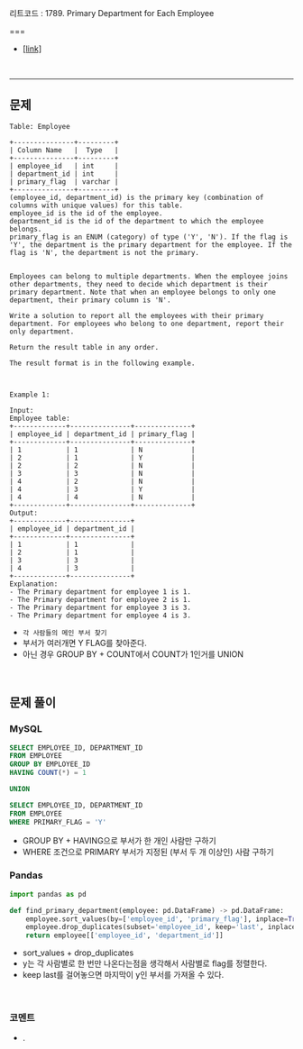 리트코드 : 1789. Primary Department for Each Employee

===

* [[link]](https://leetcode.com/problems/primary-department-for-each-employee/description/)
<br>

---

## 문제
```text
Table: Employee

+---------------+---------+
| Column Name   |  Type   |
+---------------+---------+
| employee_id   | int     |
| department_id | int     |
| primary_flag  | varchar |
+---------------+---------+
(employee_id, department_id) is the primary key (combination of columns with unique values) for this table.
employee_id is the id of the employee.
department_id is the id of the department to which the employee belongs.
primary_flag is an ENUM (category) of type ('Y', 'N'). If the flag is 'Y', the department is the primary department for the employee. If the flag is 'N', the department is not the primary.
 

Employees can belong to multiple departments. When the employee joins other departments, they need to decide which department is their primary department. Note that when an employee belongs to only one department, their primary column is 'N'.

Write a solution to report all the employees with their primary department. For employees who belong to one department, report their only department.

Return the result table in any order.

The result format is in the following example.

 

Example 1:

Input: 
Employee table:
+-------------+---------------+--------------+
| employee_id | department_id | primary_flag |
+-------------+---------------+--------------+
| 1           | 1             | N            |
| 2           | 1             | Y            |
| 2           | 2             | N            |
| 3           | 3             | N            |
| 4           | 2             | N            |
| 4           | 3             | Y            |
| 4           | 4             | N            |
+-------------+---------------+--------------+
Output: 
+-------------+---------------+
| employee_id | department_id |
+-------------+---------------+
| 1           | 1             |
| 2           | 1             |
| 3           | 3             |
| 4           | 3             |
+-------------+---------------+
Explanation: 
- The Primary department for employee 1 is 1.
- The Primary department for employee 2 is 1.
- The Primary department for employee 3 is 3.
- The Primary department for employee 4 is 3.
```

* `각 사람들의 메인 부서 찾기`
* 부서가 여러개면 Y FLAG를 찾아준다.
* 아닌 경우 GROUP BY + COUNT에서 COUNT가 1인거를 UNION

<br>

## 문제 풀이

### **MySQL**
```SQL
SELECT EMPLOYEE_ID, DEPARTMENT_ID
FROM EMPLOYEE
GROUP BY EMPLOYEE_ID
HAVING COUNT(*) = 1

UNION

SELECT EMPLOYEE_ID, DEPARTMENT_ID
FROM EMPLOYEE
WHERE PRIMARY_FLAG = 'Y'
```

* GROUP BY + HAVING으로 부서가 한 개인 사람만 구하기
* WHERE 조건으로 PRIMARY 부서가 지정된 (부서 두 개 이상인) 사람 구하기

  
### **Pandas**
```python
import pandas as pd

def find_primary_department(employee: pd.DataFrame) -> pd.DataFrame:
    employee.sort_values(by=['employee_id', 'primary_flag'], inplace=True)
    employee.drop_duplicates(subset='employee_id', keep='last', inplace=True)
    return employee[['employee_id', 'department_id']]
```

* sort_values + drop_duplicates
* y는 각 사람별로 한 번만 나온다는점을 생각해서 사람별로 flag를 정렬한다.
* keep last를 걸어놓으면 마지막이 y인 부서를 가져올 수 있다.
  
<br>

### **코멘트**
* .
